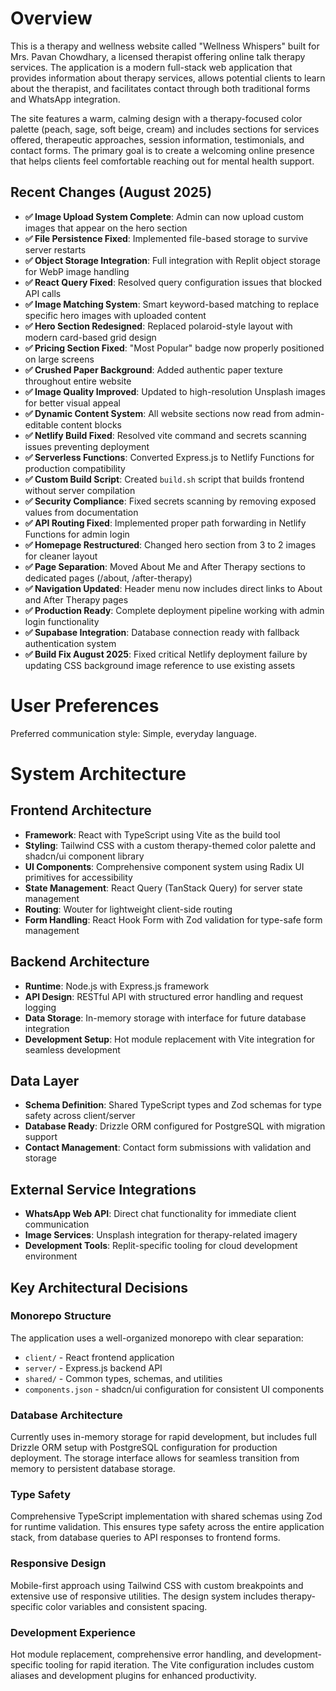 # Overview

This is a therapy and wellness website called "Wellness Whispers" built for Mrs. Pavan Chowdhary, a licensed therapist offering online talk therapy services. The application is a modern full-stack web application that provides information about therapy services, allows potential clients to learn about the therapist, and facilitates contact through both traditional forms and WhatsApp integration.

The site features a warm, calming design with a therapy-focused color palette (peach, sage, soft beige, cream) and includes sections for services offered, therapeutic approaches, session information, testimonials, and contact forms. The primary goal is to create a welcoming online presence that helps clients feel comfortable reaching out for mental health support.

## Recent Changes (August 2025)
- **✅ Image Upload System Complete**: Admin can now upload custom images that appear on the hero section
- **✅ File Persistence Fixed**: Implemented file-based storage to survive server restarts
- **✅ Object Storage Integration**: Full integration with Replit object storage for WebP image handling
- **✅ React Query Fixed**: Resolved query configuration issues that blocked API calls
- **✅ Image Matching System**: Smart keyword-based matching to replace specific hero images with uploaded content
- **✅ Hero Section Redesigned**: Replaced polaroid-style layout with modern card-based grid design
- **✅ Pricing Section Fixed**: "Most Popular" badge now properly positioned on large screens
- **✅ Crushed Paper Background**: Added authentic paper texture throughout entire website
- **✅ Image Quality Improved**: Updated to high-resolution Unsplash images for better visual appeal
- **✅ Dynamic Content System**: All website sections now read from admin-editable content blocks
- **✅ Netlify Build Fixed**: Resolved vite command and secrets scanning issues preventing deployment
- **✅ Serverless Functions**: Converted Express.js to Netlify Functions for production compatibility  
- **✅ Custom Build Script**: Created `build.sh` script that builds frontend without server compilation
- **✅ Security Compliance**: Fixed secrets scanning by removing exposed values from documentation
- **✅ API Routing Fixed**: Implemented proper path forwarding in Netlify Functions for admin login
- **✅ Homepage Restructured**: Changed hero section from 3 to 2 images for cleaner layout
- **✅ Page Separation**: Moved About Me and After Therapy sections to dedicated pages (/about, /after-therapy)
- **✅ Navigation Updated**: Header menu now includes direct links to About and After Therapy pages
- **✅ Production Ready**: Complete deployment pipeline working with admin login functionality
- **✅ Supabase Integration**: Database connection ready with fallback authentication system
- **✅ Build Fix August 2025**: Fixed critical Netlify deployment failure by updating CSS background image reference to use existing assets

# User Preferences

Preferred communication style: Simple, everyday language.

# System Architecture

## Frontend Architecture
- **Framework**: React with TypeScript using Vite as the build tool
- **Styling**: Tailwind CSS with a custom therapy-themed color palette and shadcn/ui component library
- **UI Components**: Comprehensive component system using Radix UI primitives for accessibility
- **State Management**: React Query (TanStack Query) for server state management
- **Routing**: Wouter for lightweight client-side routing
- **Form Handling**: React Hook Form with Zod validation for type-safe form management

## Backend Architecture
- **Runtime**: Node.js with Express.js framework
- **API Design**: RESTful API with structured error handling and request logging
- **Data Storage**: In-memory storage with interface for future database integration
- **Development Setup**: Hot module replacement with Vite integration for seamless development

## Data Layer
- **Schema Definition**: Shared TypeScript types and Zod schemas for type safety across client/server
- **Database Ready**: Drizzle ORM configured for PostgreSQL with migration support
- **Contact Management**: Contact form submissions with validation and storage

## External Service Integrations
- **WhatsApp Web API**: Direct chat functionality for immediate client communication
- **Image Services**: Unsplash integration for therapy-related imagery
- **Development Tools**: Replit-specific tooling for cloud development environment

## Key Architectural Decisions

### Monorepo Structure
The application uses a well-organized monorepo with clear separation:
- `client/` - React frontend application
- `server/` - Express.js backend API
- `shared/` - Common types, schemas, and utilities
- `components.json` - shadcn/ui configuration for consistent UI components

### Database Architecture
Currently uses in-memory storage for rapid development, but includes full Drizzle ORM setup with PostgreSQL configuration for production deployment. The storage interface allows for seamless transition from memory to persistent database storage.

### Type Safety
Comprehensive TypeScript implementation with shared schemas using Zod for runtime validation. This ensures type safety across the entire application stack, from database queries to API responses to frontend forms.

### Responsive Design
Mobile-first approach using Tailwind CSS with custom breakpoints and extensive use of responsive utilities. The design system includes therapy-specific color variables and consistent spacing.

### Development Experience
Hot module replacement, comprehensive error handling, and development-specific tooling for rapid iteration. The Vite configuration includes custom aliases and development plugins for enhanced productivity.